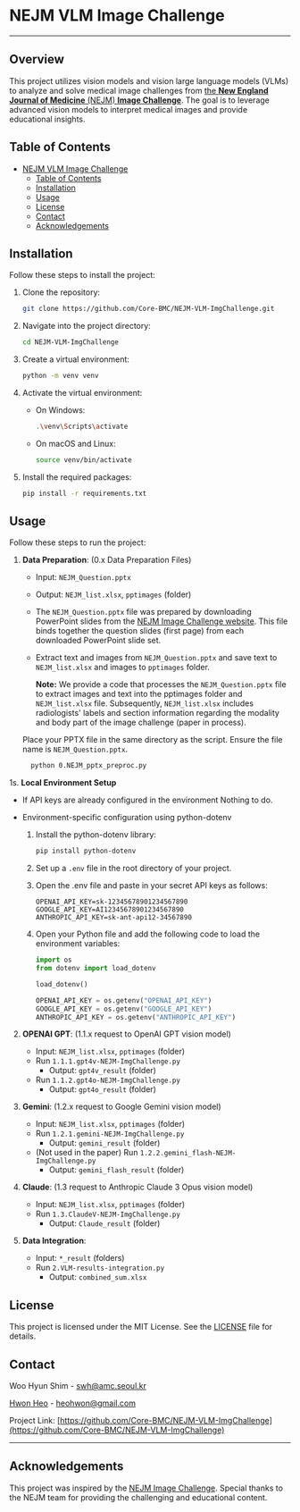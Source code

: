 # NEJM VLM Image Challenge

---

## Overview

This project utilizes vision models and vision large language models (VLMs) to analyze and solve medical image challenges from [the **New England Journal of Medicine** (NEJM) **Image Challenge**](https://www.nejm.org/image-challenge). The goal is to leverage advanced vision models to interpret medical images and provide educational insights.

## Table of Contents

- [NEJM VLM Image Challenge](#nejm-vlm-image-challenge)
  - [Table of Contents](#table-of-contents)
  - [Installation](#installation)
  - [Usage](#usage)
  - [License](#license)
  - [Contact](#contact)
  - [Acknowledgements](#acknowledgements)

## Installation

Follow these steps to install the project:

1. Clone the repository:

   ```bash
   git clone https://github.com/Core-BMC/NEJM-VLM-ImgChallenge.git
   ```

2. Navigate into the project directory:

   ```bash
   cd NEJM-VLM-ImgChallenge
   ```

3. Create a virtual environment:

   ```bash
   python -m venv venv
   ```

4. Activate the virtual environment:
    - On Windows:
      ```bash
      .\venv\Scripts\activate
      ```

    - On macOS and Linux:
      ```bash
      source venv/bin/activate
      ```

3. Install the required packages:

   ```bash
   pip install -r requirements.txt
   ```


## Usage

Follow these steps to run the project:

1. **Data Preparation**: (0.x Data Preparation Files)

   - Input: `NEJM_Question.pptx`
   - Output: `NEJM_list.xlsx`, `pptimages` (folder)
   - The `NEJM_Question.pptx` file was prepared by downloading PowerPoint slides from the [NEJM Image Challenge website](https://www.nejm.org/image-challenge). This file binds together the question slides (first page) from each downloaded PowerPoint slide set.
   - Extract text and images from `NEJM_Question.pptx` and save text to `NEJM_list.xlsx` and images to `pptimages` folder.

      **Note:** We provide a code that processes the `NEJM_Question.pptx` file to extract images and text into the pptimages folder and `NEJM_list.xlsx` file. Subsequently, `NEJM_list.xlsx` includes radiologists' labels and section information regarding the modality and body part of the image challenge (paper in process).
  
    Place your PPTX file in the same directory as the script. Ensure the file name is `NEJM_Question.pptx`.

    ```bash
      python 0.NEJM_pptx_preproc.py
    ```


1s. **Local Environment Setup**

  - If API keys are already configured in the environment
      Nothing to do.

  - Environment-specific configuration using python-dotenv
      
    1. Install the python-dotenv library:
      
        ```bash
        pip install python-dotenv
        ```
    2. Set up a `.env` file in the root directory of your project.
    3. Open the .env file and paste in your secret API keys as follows:
       ```.env
       OPENAI_API_KEY=sk-12345678901234567890
       GOOGLE_API_KEY=AI12345678901234567890
       ANTHROPIC_API_KEY=sk-ant-api12-34567890
       ```
    4. Open your Python file and add the following code to load the environment variables:
       ```python
       import os
       from dotenv import load_dotenv

       load_dotenv()

       OPENAI_API_KEY = os.getenv("OPENAI_API_KEY")
       GOOGLE_API_KEY = os.getenv("GOOGLE_API_KEY")
       ANTHROPIC_API_KEY = os.getenv("ANTHROPIC_API_KEY")
       ```


2. **OPENAI GPT**: (1.1.x request to OpenAI GPT vision model)

   - Input: `NEJM_list.xlsx`, `pptimages` (folder)
   - Run `1.1.1.gpt4v-NEJM-ImgChallenge.py`
     - Output: `gpt4v_result` (folder)
   - Run `1.1.2.gpt4o-NEJM-ImgChallenge.py`
     - Output: `gpt4o_result` (folder)

3. **Gemini**: (1.2.x request to Google Gemini vision model)

   - Input: `NEJM_list.xlsx`, `pptimages` (folder)
   - Run `1.2.1.gemini-NEJM-ImgChallenge.py`
     - Output: `gemini_result` (folder)
   - (Not used in the paper) Run `1.2.2.gemini_flash-NEJM-ImgChallenge.py`
     - Output: `gemini_flash_result` (folder)

4. **Claude**: (1.3 request to Anthropic Claude 3 Opus vision model)

   - Input: `NEJM_list.xlsx`, `pptimages` (folder)
   - Run `1.3.ClaudeV-NEJM-ImgChallenge.py`
     - Output: `Claude_result` (folder)

5. **Data Integration**:
   - Input: `*_result` (folders)
   - Run `2.VLM-results-integration.py`
     - Output: `combined_sum.xlsx`

## License

This project is licensed under the MIT License. See the [LICENSE](LICENSE) file for details.

## Contact

Woo Hyun Shim - [swh@amc.seoul.kr](mailto:swh@amc.seoul.kr)

[Hwon Heo](https://github.com/hwonheo) - [heohwon@gmail.com](mailto:heohwon@gmail.com)


Project Link: [https://github.com/Core-BMC/NEJM-VLM-ImgChallenge](https://github.com/Core-BMC/NEJM-VLM-ImgChallenge)


---

## Acknowledgements

This project was inspired by the [NEJM Image Challenge](https://www.nejm.org/image-challenge). Special thanks to the NEJM team for providing the challenging and educational content.
